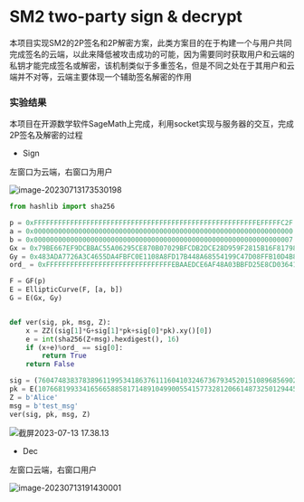 # SM2 two-party sign & decrypt

本项目实现SM2的2P签名和2P解密方案，此类方案目的在于构建一个与用户共同完成签名的云端，以此来降低被攻击成功的可能，因为需要同时获取用户和云端的私钥才能完成签名或解密，该机制类似于多重签名，但是不同之处在于其用户和云端并不对等，云端主要体现一个辅助签名解密的作用

### 实验结果

本项目在开源数学软件SageMath上完成，利用socket实现与服务器的交互，完成2P签名及解密的过程

+ Sign

左窗口为云端，右窗口为用户

![image-20230713173530198](https://oyrd-1313391192.cos.ap-nanjing.myqcloud.com/images/image-20230713173530198.png)

```python
from hashlib import sha256

p = 0xFFFFFFFFFFFFFFFFFFFFFFFFFFFFFFFFFFFFFFFFFFFFFFFFFFFFFFFEFFFFFC2F
a = 0x0000000000000000000000000000000000000000000000000000000000000000
b = 0x0000000000000000000000000000000000000000000000000000000000000007
Gx = 0x79BE667EF9DCBBAC55A06295CE870B07029BFCDB2DCE28D959F2815B16F81798
Gy = 0x483ADA7726A3C4655DA4FBFC0E1108A8FD17B448A68554199C47D08FFB10D4B8
ord_ = 0xFFFFFFFFFFFFFFFFFFFFFFFFFFFFFFFEBAAEDCE6AF48A03BBFD25E8CD0364141

F = GF(p)
E = EllipticCurve(F, [a, b])
G = E(Gx, Gy)


def ver(sig, pk, msg, Z):
    x = ZZ((sig[1]*G+sig[1]*pk+sig[0]*pk).xy()[0])
    e = int(sha256(Z+msg).hexdigest(), 16)
    if (x+e)%ord_ == sig[0]:
        return True
    return False

sig = (76047483837838961199534186376111604103246736793452015108968569024881280740208, 49827584977766224864061691794756477786399024769613382423275390892956601777875)
pk = E(107668199334165665885817148910499005541577328120661487325012944574176065229442, 111706569267090372625604124477898466836640842762568009247027727905605071391615)
Z = b'Alice'
msg = b'test_msg'
ver(sig, pk, msg, Z)
```

![截屏2023-07-13 17.38.13](https://oyrd-1313391192.cos.ap-nanjing.myqcloud.com/images/%E6%88%AA%E5%B1%8F2023-07-13%2017.38.13.png)

+ Dec

左窗口云端，右窗口用户

![image-20230713191430001](https://oyrd-1313391192.cos.ap-nanjing.myqcloud.com/images/image-20230713191430001.png)